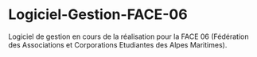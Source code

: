 # Logiciel-Gestion-FACE-06
Logiciel de gestion en cours de la réalisation pour la FACE 06 (Fédération des Associations et Corporations Etudiantes des Alpes Maritimes).
